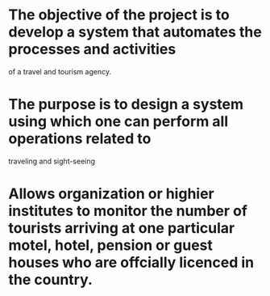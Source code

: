 # The objective of the project is to develop a system that automates the processes and activities
of a travel and tourism agency.
# The purpose is to design a system using which one can perform all operations related to
traveling and sight-seeing
# Allows organization or highier institutes to monitor the number of tourists arriving at one particular motel, hotel, pension or guest houses who are offcially licenced in the country.
